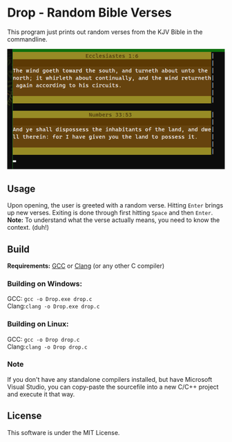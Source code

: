 # Drop - Random Bible Verses

This program just prints out random verses from the KJV Bible in the commandline.

![](drop.png)

## Usage
Upon opening, the user is greeted with a random verse. Hitting ```Enter``` brings up new verses. Exiting is done through first hitting ```Space``` and then ```Enter```.\
**Note:** To understand what the verse actually means, you need to know the context. (duh!)

## Build
**Requirements:** [GCC](https://gcc.gnu.org/) or [Clang](https://clang.llvm.org/) (or any other C compiler)

### Building on Windows:
GCC: ```gcc -o Drop.exe drop.c```\
Clang:```clang -o Drop.exe drop.c```

### Building on Linux:
GCC: ```gcc -o Drop drop.c```\
Clang:```clang -o Drop drop.c```

### Note
If you don't have any standalone compilers installed, but have Microsoft Visual Studio, you can copy-paste the sourcefile into a new C/C++ project and execute it that way.

## License
This software is under the MIT License.
